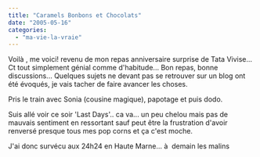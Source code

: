 ```yaml
---
title: "Caramels Bonbons et Chocolats"
date: "2005-05-16"
categories: 
  - "ma-vie-la-vraie"
---
```


Voilà , me voici! revenu de mon repas anniversaire surprise de Tata Vivise... Ct tout simplement génial comme d'habitude... Bon repas, bonne discussions... Quelques sujets ne devant pas se retrouver sur un blog ont été évoqués, je vais tacher de faire avancer les choses.

Pris le train avec Sonia (cousine magique), papotage et puis dodo.

Suis allé voir ce soir 'Last Days'.. ca va... un peu chelou mais pas de mauvais sentiment en ressortant sauf peut être la frustration d'avoir renversé presque tous mes pop corns et ça c'est moche.

J'ai donc survécu aux 24h24 en Haute Marne... à  demain les malins
